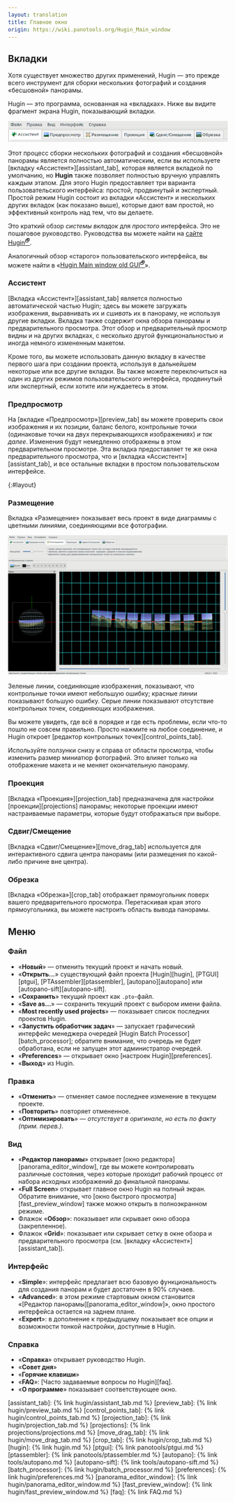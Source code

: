```yaml
---
layout: translation
title: Главное окно
origin: https://wiki.panotools.org/Hugin_Main_window
---
```

## Вкладки

Хотя существует множество других применений, Hugin — это прежде всего инструмент для сборки нескольких фотографий и создания «бесшовной» панорамы.

Hugin — это программа, основанная на «вкладках». Ниже вы видите фрагмент экрана Hugin, показывающий вкладки.

![Вкладки главного окна](/img/main-tabs.png)

Этот процесс сборки нескольких фотографий и создания «бесшовной» панорамы является полностью автоматическим, если вы используете
[вкладку «Ассистент»][assistant_tab], которая является вкладкой по умолчанию, но **Hugin** также позволяет полностью вручную управлять
каждым этапом. Для этого Hugin предоставляет три варианта пользовательского интерфейса: простой, продвинутый и экспертный. Простой режим
Hugin состоит из вкладки «Ассистент» и нескольких других вкладок (как показано выше), которые дают вам простой, но эффективный контроль
над тем, что вы делаете.

Это краткий обзор *системы вкладок* для *простого* интерфейса. Это не пошаговое руководство. Руководства вы можете найти
на [сайте Hugin<sup>🗗</sup>](http://hugin.sourceforge.net/tutorials/).

Аналогичный обзор «старого» пользовательского интерфейса, вы можете найти
в «[Hugin Main window old GUI<sup>🗗</sup>](https://wiki.panotools.org/Hugin_Main_window_old_gui)».
<!-- TODO: не забыть поправить ссылки, когда/если будет перевод -->

### Ассистент

[Вкладка «Ассистент»][assistant_tab] является полностью автоматической частью Hugin; здесь вы можете загружать изображения,
выравнивать их и *сшивать* их в панораму, не используя другие вкладки. Вкладка также содержит окна обзора панорамы и предварительного
просмотра. Этот обзор и предварительный просмотр видны и на других вкладках, с несколько другой функциональностью и иногда немного измененным макетом.

Кроме того, вы можете использовать данную вкладку в качестве первого шага при создании проекта, используя в дальнейшем некоторые или
все другие вкладки. Вы также можете переключиться на один из других режимов пользовательского интерфейса, продвинутый или экспертный,
если хотите или нуждаетесь в этом.

### Предпросмотр

На [вкладке «Предпросмотр»][preview_tab] вы можете проверить свои изображения и их позиции, баланс белого, контрольные точки (одинаковые
точки на двух перекрывающихся изображениях) *и так далее*. Изменения будут немедленно отображены в этом предварительном просмотре.
Эта вкладка предоставляет те же окна предварительного просмотра, что и [вкладка «Ассистент»][assistant_tab], и все остальные вкладки
в простом пользовательском интерфейсе.

{:#layout}
### Размещение

Вкладка «Размещение» показывает весь проект в виде диаграммы с цветными линиями, соединяющими все фотографии.

![Вкладка «Размещение»](/img/layout.png)
<!-- TODO: сделать нормальные открываемые картинки -->

Зеленые линии, соединяющие изображения, показывают, что контрольные точки имеют небольшую ошибку; красные линии показывают большую ошибку.
Серые линии показывают отсутствие контрольных точек, соединяющих изображения.

Вы можете увидеть, где всё в порядке и где есть проблемы, если что-то пошло не совсем правильно. Просто нажмите на любое соединение,
и Hugin откроет [редактор контрольных точек][control_points_tab].

Используйте ползунки снизу и справа от области просмотра, чтобы изменить размер миниатюр фотографий. Это влияет только на отображение макета
и не меняет окончательную панораму.

### Проекция

[Вкладка «Проекция»][projection_tab] предназначена для настройки [проекции][projections] панорамы; некоторые проекции имеют настраиваемые
параметры, которые будут отображаться при выборе.

### Сдвиг/Смещение

[Вкладка «Сдвиг/Смещение»][move_drag_tab] используется для интерактивного сдвига центра панорамы (или размещения по какой-либо причине вне центра).

### Обрезка

[Вкладка «Обрезка»][crop_tab] отображает прямоугольник поверх вашего предварительного просмотра. Перетаскивая края этого прямоугольника,
вы можете настроить область вывода панорамы.

## Меню

### Файл

* «**Новый**» — отменить текущий проект и начать новый.
* «**Открыть...**» существующий файл проекта [Hugin][hugin], [PTGUI][ptgui], [PTAssembler][ptassembler], [autopano][autopano] или [autopano-sift][autopano-sift].
* «**Сохранить**» текущий проект как `.pto`-файл.
* «**Save as...**» — сохранить текущий проект с выбором имени файла.
* «**Most recently used projects**» — показывает список последних проектов Hugin.
* «**Запустить обработчик задач**» — запускает графический интерфейс менеджера очередей [Hugin Batch Processor][batch_processor]; обратите внимание,
  что очередь не будет обработана, если не запущен этот администратор очередей.
* «**Preferences**» — открывает окно [настроек Hugin][preferences].
* «**Выход**» из Hugin.

### Правка

* «**Отменить**» — отменяет самое последнее изменение в текущем проекте.
* «**Повторить**» повторяет отмененное.
* «**Оптимизировать**» — *отсутствует в оригинале, но есть по факту (прим. перев.)*.

### Вид

* «**Редактор панорамы**» открывает [окно редактора][panorama_editor_window], где вы можете контролировать различные состояния,
  через которые проходит рабочий процесс от набора исходных изображений до финальной панорамы.
* «**Full Screen**» открывает главное окно Hugin на полный экран. Обратите внимание, что [окно быстрого просмотра][fast_preview_window]
  также можно открыть в полноэкранном режиме.
* Флажок «**Обзор**»: показывает или скрывает окно обзора (закрепленное).
* Флажок «**Grid**»: показывает или скрывает сетку в окне обзора и предварительного просмотра (см. [вкладку «Ассистент»][assistant_tab]).

### Интерфейс

* «**Simple**»: интерфейс предлагает всю базовую функциональность для создания панорам и будет достаточен в 90% случаев.
* «**Advanced**»: в этом режиме стартовым окном становится «[Редактор панорамы][panorama_editor_window]», окно простого интерфейса остается на заднем плане.
* «**Expert**»: в дополнение к предыдущему показывает все опции и возможности тонкой настройки, доступные в Hugin.

### Справка

* «**Справка**» открывает руководство Hugin.
* «**Совет дня**»
* «**Горячие клавиши**»
* «**FAQ**»: [Часто задаваемые вопросы по Hugin][faq].
* «**О программе**» показывает соответствующее окно.


[assistant_tab]: {% link hugin/assistant_tab.md %}
[preview_tab]: {% link hugin/preview_tab.md %}
[control_points_tab]: {% link hugin/control_points_tab.md %}
[projection_tab]: {% link hugin/projection_tab.md %}
[projections]: {% link projections/projections.md %}
[move_drag_tab]: {% link hugin/move_drag_tab.md %}
[crop_tab]: {% link hugin/crop_tab.md %}
[hugin]: {% link hugin.md %}
[ptgui]: {% link panotools/ptgui.md %}
[ptassembler]: {% link panotools/ptassembler.md %}
[autopano]: {% link tools/autopano.md %}
[autopano-sift]: {% link tools/autopano-sift.md %}
[batch_processor]: {% link hugin/batch_processor.md %}
[preferences]: {% link hugin/preferences.md %}
[panorama_editor_window]: {% link hugin/panorama_editor_window.md %}
[fast_preview_window]: {% link hugin/fast_preview_window.md %}
[faq]: {% link FAQ.md %}
